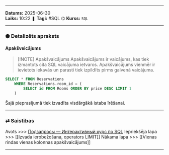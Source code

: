___
**Datums:** 2025-06-30   
**Laiks:** 10:22 
❚ **Tagi:** #SQL 
⌬ **Kurss:**  `SQL`

---
### ⬢ Detalizēts apraksts
#### Apakšveicājums

> [!NOTE] Apakšvaicājums
> Apakšvaicājums ir vaicājums, kas tiek izmantots cita SQL vaicājuma ietvaros. Apakšvaicājums vienmēr ir ievietots iekavās un parasti tiek izpildīts pirms galvenā vaicājuma.

```sql
SELECT * FROM Reservations
    WHERE Reservations.room_id = (
        SELECT id FROM Rooms ORDER BY price DESC LIMIT 1
    )
```

Šajā pieprasījumā tiek izvadīta visdārgākā istaba īrēšanai.

---
### ⇄ Saistības
Avots >>> [Подзапросы — Интерактивный курс по SQL](https://sql-academy.org/ru/guide/nested-sql-queries)
Iepriekšēja lapa >>> [[Izvada ierobežošana, operators LIMIT]]
Nākama lapa >>> [[Vienas rindas vienas kolonnas apakšvaicājums]]
___